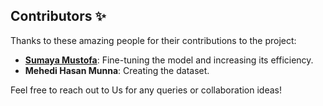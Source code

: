 ## Contributors ✨

Thanks to these amazing people for their contributions to the project:

- **[Sumaya Mustofa](https://github.com/SumayaMustofa20)**: Fine-tuning the model and increasing its efficiency.
- **Mehedi Hasan Munna**: Creating the dataset.

Feel free to reach out to Us for any queries or collaboration ideas!
